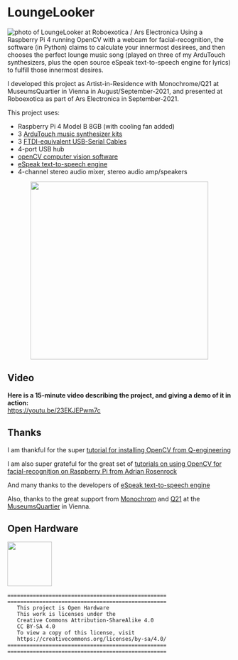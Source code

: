 # LoungeLooker
![photo of LoungeLooker at Roboexotica / Ars Electronica](http://cornfieldelectronics.com/cfe/images/projects/LoungeLooker_credit_screen_and_in_action_LR.jpg)
Using a Raspberry Pi 4 running OpenCV with a webcam for facial-recognition, the software (in Python) claims to calculate your innermost desirees, and then chooses the perfect lounge music song (played on three of my ArduTouch synthesizers, plus the open source eSpeak text-to-speech engine for lyrics) to fulfill those innermost desires.
  
I developed this project as Artist-in-Residence with Monochrome/Q21 at MuseumsQuartier in Vienna in August/September-2021, and presented at Roboexotica as part of Ars Electronica in September-2021.

This project uses:
* Raspberry Pi 4 Model B 8GB (with cooling fan added)
* 3 [ArduTouch music synthesizer kits](https://cornfieldelectronics.com/cfe/projects.php#ardutouch)
* 3 [FTDI-equivalent USB-Serial Cables](http://cornfieldelectronics.com/cfe/products/buy.php?productId=usbcable)
* 4-port USB hub
* [openCV computer vision software](https://opencv.org/)
* [eSpeak text-to-speech engine](http://espeak.sourceforge.net/)
* 4-channel stereo audio mixer, stereo audio amp/speakers

<p align="center">
  <img src="http://cornfieldelectronics.com/cfe/images/projects/LoungeLooker_facial_recognition_screen_LR.jpg" width="400">
</p>

## Video
**Here is a 15-minute video describing the project, and giving a demo of it in action:**  
https://youtu.be/23EKJEPwm7c


## Thanks
I am thankful for the super [tutorial for installing OpenCV from Q-engineering](https://qengineering.eu/install-opencv-4.5-on-raspberry-pi-4.html)

I am also super grateful for the great set of [tutorials on using OpenCV for facial-recognition on Raspberry Pi from Adrian Rosenrock](https://www.pyimagesearch.com/2018/06/25/raspberry-pi-face-recognition/)

And many thanks to the developers of [eSpeak text-to-speech engine](http://espeak.sourceforge.net)

Also, thanks to the great support from [Monochrom](https://www.monochrom.at/) and [Q21](https://www.mqw.at/institutionen/q21/artists-in-residence/mitch-altman) at the [MuseumsQuartier](https://www.mqw.at/mq-journal/mitch-altman-interview) in Vienna.

## Open Hardware
<img src="https://upload.wikimedia.org/wikipedia/commons/f/fd/Open-source-hardware-logo.svg" width="100">

```
==================================================
==================================================
   This project is Open Hardware
   This work is licenses under the 
   Creative Commons Attribution-ShareAlike 4.0
   CC BY-SA 4.0
   To view a copy of this license, visit
   https://creativecommons.org/licenses/by-sa/4.0/
==================================================
==================================================
```
